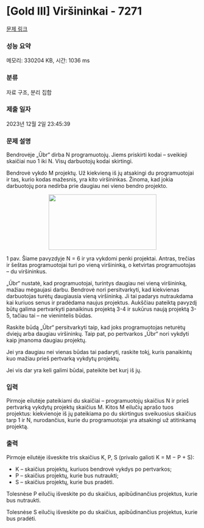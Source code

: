 # [Gold III] Viršininkai - 7271 

[문제 링크](https://www.acmicpc.net/problem/7271) 

### 성능 요약

메모리: 330204 KB, 시간: 1036 ms

### 분류

자료 구조, 분리 집합

### 제출 일자

2023년 12월 2일 23:45:39

### 문제 설명

<p>Bendrovėje „Ūbr“ dirba N programuotojų. Jiems priskirti kodai – sveikieji skaičiai nuo 1 iki N. Visų darbuotojų kodai skirtingi.</p>

<p>Bendrovė vykdo M projektų. Už kiekvieną iš jų atsakingi du programuotojai ir tas, kurio kodas mažesnis, yra kito viršininkas. Žinoma, kad jokia darbuotojų pora nedirba prie daugiau nei vieno bendro projekto.</p>

<p style="text-align: center;"><img alt="" src="https://upload.acmicpc.net/c1c710fd-3a8c-4887-a189-2aee0ed65371/-/preview/" style="width: 283px; height: 146px;"></p>

<p>1 pav. Šiame pavyzdyje N = 6 ir yra vykdomi penki projektai. Antras, trečias ir šeštas programuotojai turi po vieną viršininką, o ketvirtas programuotojas – du viršininkus.</p>

<p>„Ūbr“ nustatė, kad programuotojai, turintys daugiau nei vieną viršininką, mažiau mėgaujasi darbu. Bendrovė nori persitvarkyti, kad kiekvienas darbuotojas turėtų daugiausia vieną viršininką. Ji tai padarys nutraukdama kai kuriuos senus ir pradėdama naujus projektus. Aukščiau pateiktą pavyzdį būtų galima pertvarkyti panaikinus projektą 3-4 ir sukūrus naują projektą 3-5, tačiau tai – ne vienintelis būdas.</p>

<p>Raskite būdą „Ūbr“ persitvarkyti taip, kad joks programuotojas neturėtų dviejų arba daugiau viršininkų. Taip pat, po pertvarkos „Ūbr“ nori vykdyti kaip įmanoma daugiau projektų.</p>

<p>Jei yra daugiau nei vienas būdas tai padaryti, raskite tokį, kuris panaikintų kuo mažiau prieš pertvarką vykdytų projektų.</p>

<p>Jei vis dar yra keli galimi būdai, pateikite bet kurį iš jų.</p>

### 입력 

 <p>Pirmoje eilutėje pateikiami du skaičiai – programuotojų skaičius N ir prieš pertvarką vykdytų projektų skaičius M. Kitos M eilučių aprašo tuos projektus: kiekvienoje iš jų pateikiama po du skirtingus sveikuosius skaičius tarp 1 ir N, nurodančius, kurie du programuotojai yra atsakingi už atitinkamą projektą.</p>

### 출력 

 <p>Pirmoje eilutėje išveskite tris skaičius K, P, S (privalo galioti K = M − P + S):</p>

<ul>
	<li>K – skaičius projektų, kuriuos bendrovė vykdys po pertvarkos;</li>
	<li>P – skaičius projektų, kurie bus nutraukti;</li>
	<li>S – skaičius projektų, kurie bus pradėti.</li>
</ul>

<p>Tolesnėse P eilučių išveskite po du skaičius, apibūdinančius projektus, kurie bus nutraukti.</p>

<p>Tolesnėse S eilučių išveskite po du skaičius, apibūdinančius projektus, kurie bus pradėti.</p>

